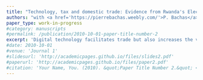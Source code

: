 ```yaml
---
title: "Technology, tax and domestic trade: Evidence from Rwanda's Electronic Invoicing Expansion"
authors: "with <a href='https://pierrebachas.weebly.com/'>P. Bachas</a>, <a href='https://sites.google.com/site/fkondylis/'>F. Kondylis</a>, <a href='https://www.lzavala.com/'>L. Zavala</a>, J. Karangwa"
paper_type: work-in-progress
#category: manuscripts
#permalink: /publication/2010-10-01-paper-title-number-2
excerpt: 'Digital technology facilitates trade but also increases the visibility of firms’ activity to the government. This paper examines the trade-off between technology adoption and regulatory exposure in the context of electronic billing machines (EBM) and business taxation in Rwanda. In December 2020, the government mandated that large firms’ tax deductions for purchases be validated by corresponding EBM receipts. Using a shift-share design, we find that receipt demand from large clients predicts EBM adoption and growth of small suppliers. We combine a model of invoicing in supply chains and a nationwide survey of firms to shed light on the underlying mechanisms.'
#date: 2010-10-01
#venue: 'Journal 1'
#slidesurl: 'http://academicpages.github.io/files/slides2.pdf'
#paperurl: 'http://academicpages.github.io/files/paper2.pdf'
#citation: 'Your Name, You. (2010). &quot;Paper Title Number 2.&quot; <i>Journal 1</i>. 1(2).'
---
```



